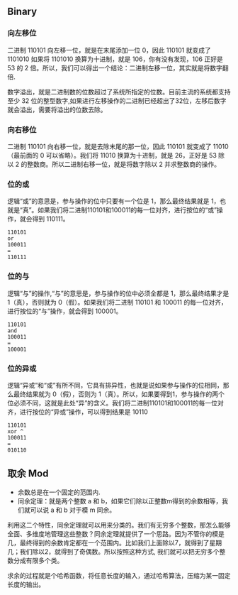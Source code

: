 ## Binary
### 向左移位
二进制 110101 向左移一位，就是在末尾添加一位 0，因此 110101 就变成了1101010
如果将 1101010 换算为十进制，就是 106，你有没有发现，106 正好是 53 的 2 倍。所以，我们可以得出一个结论：二进制左移一位，其实就是将数字翻倍.

数字溢出，就是二进制数的位数超过了系统所指定的位数。目前主流的系统都支持至少 32 位的整型数字,如果进行左移操作的二进制已经超出了32位，左移后数字就会溢出，需要将溢出的位数去除。

### 向右移位
二进制 110101 向右移一位，就是去除末尾的那一位，因此 110101 就变成了 11010（最前面的 0 可以省略）。我们将 11010 换算为十进制，就是 26，正好是 53 除以 2 的整数商。所以二进制右移一位，就是将数字除以 2 并求整数商的操作。

### 位的或
逻辑“或”的意思是，参与操作的位中只要有一个位是 1，那么最终结果就是 1，也就是“真”。如果我们将二进制110101和100011的每一位对齐，进行按位的“或”操作，就会得到 110111。
```
110101
or
100011
=
110111
```

### 位的与
逻辑“与”的操作,“与”的意思是，参与操作的位中必须全都是 1，那么最终结果才是 1（真），否则就为 0（假）。如果我们将二进制 110101 和 100011 的每一位对齐，进行按位的“与”操作，就会得到 100001。
```
110101
and
100011
=
100001
```

### 位的异或
逻辑“异或”和“或”有所不同，它具有排异性，也就是说如果参与操作的位相同，那么最终结果就为 0（假），否则为 1（真）。所以，如果要得到1，参与操作的两个位必须不同，这就是此处“异”的含义。我们将二进制110101和100011的每一位对齐，进行按位的“异或”操作，可以得到结果是 10110
```
110101
xor ^
100011
=
010110
```

## 取余 Mod
* 余数总是在一个固定的范围内.
* 同余定理：就是两个整数 a 和 b，如果它们除以正整数m得到的余数相等，我们就可以说 a 和 b 对于模 m 同余。

利用这二个特性，同余定理就可以用来分类的。我们有无穷多个整数，那怎么能够全面、多维度地管理这些整数？同余定理就提供了一个思路。因为不管你的模是几，最终得到的余数肯定都在一个范围内。比如我们上面除以7，就得到了星期几；我们除以2，就得到了奇偶数。所以按照这种方式, 我们就可以把无穷多个整数分成有限多个类。
 
求余的过程就是个哈希函数，将任意长度的输入，通过哈希算法，压缩为某一固定长度的输出。